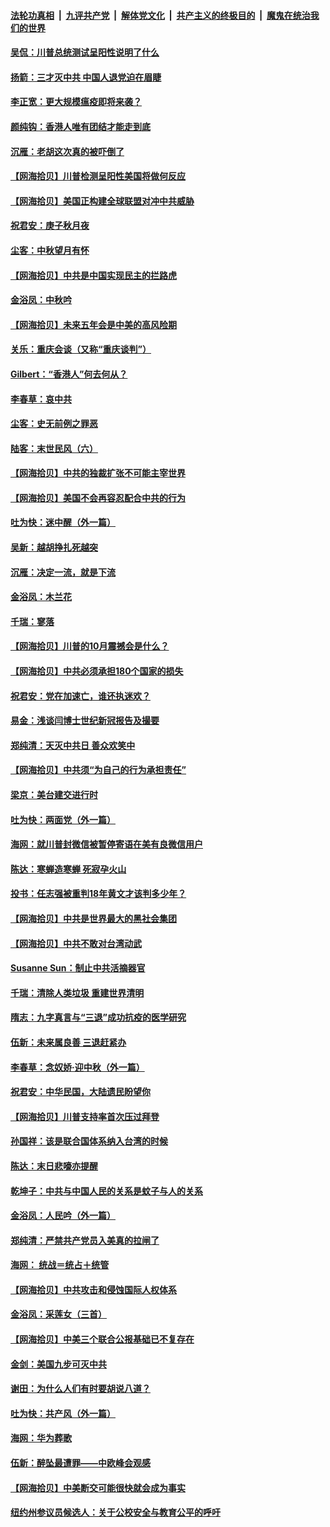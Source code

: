 ####  [法轮功真相](../../../../basic/blob/master/README.md?t=10051602) &nbsp;|&nbsp; [九评共产党](../../../../9ping.md/blob/master/README.md?t=10051602) &nbsp;|&nbsp; [解体党文化](../../../../jtdwh.md/blob/master/README.md?t=10051602)  &nbsp;|&nbsp; [共产主义的终极目的](../../../../gczydzjmd.md/blob/master/README.md?t=10051602) &nbsp;|&nbsp; [魔鬼在统治我们的世界](../../../../mgztzwmdsj.md/blob/master/README.md?t=10051602) 

#### [吴侃：川普总统测试呈阳性说明了什么](../pages/nsc993/n12451869.md?t=10051602) 

#### [扬箭：三才灭中共 中国人退党迫在眉睫](../pages/nsc993/n12451842.md?t=10051602) 

#### [李正宽：更大规模瘟疫即将来袭？](../pages/nsc993/n12451455.md?t=10051602) 

#### [颜纯钩：香港人唯有团结才能走到底](../pages/nsc993/n12450870.md?t=10051602) 

#### [沉雁：老胡这次真的被吓倒了](../pages/nsc993/n12449796.md?t=10051602) 

#### [【网海拾贝】川普检测呈阳性美国将做何反应](../pages/nsc993/n12449042.md?t=10051602) 

#### [【网海拾贝】美国正构建全球联盟对冲中共威胁](../pages/nsc993/n12446580.md?t=10051602) 

#### [祝君安：庚子秋月夜](../pages/nsc993/n12445870.md?t=10051602) 

#### [尘客：中秋望月有怀](../pages/nsc993/n12444632.md?t=10051602) 

#### [【网海拾贝】中共是中国实现民主的拦路虎](../pages/nsc993/n12443573.md?t=10051602) 

#### [金浴凤：中秋吟](../pages/nsc993/n12441773.md?t=10051602) 

#### [【网海拾贝】未来五年会是中美的高风险期](../pages/nsc993/n12440760.md?t=10051602) 

#### [关乐：重庆会谈（又称“重庆谈判”）](../pages/nsc993/n12437525.md?t=10051602) 

#### [Gilbert：“香港人”何去何从？](../pages/nsc993/n12435894.md?t=10051602) 

#### [李春草：哀中共](../pages/nsc993/n12435874.md?t=10051602) 

#### [尘客：史无前例之罪恶](../pages/nsc993/n12435762.md?t=10051602) 

#### [陆客：末世民风（六）](../pages/nsc993/n12435354.md?t=10051602) 

#### [【网海拾贝】中共的独裁扩张不可能主宰世界](../pages/nsc993/n12435151.md?t=10051602) 

#### [【网海拾贝】美国不会再容忍配合中共的行为](../pages/nsc993/n12433808.md?t=10051602) 

#### [吐为快：迷中醒（外一篇）](../pages/nsc993/n12433585.md?t=10051602) 

#### [吴新：越胡挣扎死越突](../pages/nsc993/n12433562.md?t=10051602) 

#### [沉雁：决定一流，就是下流](../pages/nsc993/n12432128.md?t=10051602) 

#### [金浴凤：木兰花](../pages/nsc993/n12432124.md?t=10051602) 

#### [千瑞：寥落](../pages/nsc993/n12432071.md?t=10051602) 

#### [【网海拾贝】川普的10月震撼会是什么？](../pages/nsc993/n12431624.md?t=10051602) 

#### [【网海拾贝】中共必须承担180个国家的损失](../pages/nsc993/n12428893.md?t=10051602) 

#### [祝君安：党在加速亡，谁还执迷欢？](../pages/nsc993/n12428652.md?t=10051602) 

#### [易金：浅谈闫博士世纪新冠报告及撮要](../pages/nsc993/n12426822.md?t=10051602) 

#### [郑纯清：天灭中共日 善众欢笑中](../pages/nsc993/n12426784.md?t=10051602) 

#### [【网海拾贝】中共须“为自己的行为承担责任”](../pages/nsc993/n12426067.md?t=10051602) 

#### [梁京：美台建交进行时](../pages/nsc993/n12424066.md?t=10051602) 

#### [吐为快：两面党（外一篇）](../pages/nsc993/n12424043.md?t=10051602) 

#### [海网：就川普封微信被暂停寄语在美有良微信用户](../pages/nsc993/n12424021.md?t=10051602) 

#### [陈达：寒蝉造寒蝉 死寂孕火山](../pages/nsc993/n12423958.md?t=10051602) 

#### [投书：任志强被重判18年黄文才该判多少年？](../pages/nsc993/n12423672.md?t=10051602) 

#### [【网海拾贝】中共是世界最大的黑社会集团](../pages/nsc993/n12423543.md?t=10051602) 

#### [【网海拾贝】中共不敢对台湾动武](../pages/nsc993/n12421418.md?t=10051602) 

#### [Susanne Sun：制止中共活摘器官](../pages/nsc993/n12419654.md?t=10051602) 

#### [千瑞：清除人类垃圾 重建世界清明](../pages/nsc993/n12419414.md?t=10051602) 

#### [隋志：九字真言与“三退”成功抗疫的医学研究](../pages/nsc993/n12419248.md?t=10051602) 

#### [伍新：未来属良善 三退赶紧办](../pages/nsc993/n12418496.md?t=10051602) 

#### [李春草：念奴娇·迎中秋（外一篇）](../pages/nsc993/n12418465.md?t=10051602) 

#### [祝君安：中华民国，大陆遗民盼望你](../pages/nsc993/n12418089.md?t=10051602) 

#### [【网海拾贝】川普支持率首次压过拜登](../pages/nsc993/n12418050.md?t=10051602) 

#### [孙国祥：该是联合国体系纳入台湾的时候](../pages/nsc993/n12417369.md?t=10051602) 

#### [陈达：末日悲嚎亦提醒](../pages/nsc993/n12416736.md?t=10051602) 

#### [乾坤子：中共与中国人民的关系是蚊子与人的关系](../pages/nsc993/n12416632.md?t=10051602) 

#### [金浴凤：人民吟（外一篇）](../pages/nsc993/n12416567.md?t=10051602) 

#### [郑纯清：严禁共产党员入美真的拉闸了](../pages/nsc993/n12416550.md?t=10051602) 

#### [海网： 统战＝统占＋统管](../pages/nsc993/n12416404.md?t=10051602) 

#### [【网海拾贝】中共攻击和侵蚀国际人权体系](../pages/nsc993/n12416250.md?t=10051602) 

#### [金浴凤：采莲女（三首）](../pages/nsc993/n12415517.md?t=10051602) 

#### [【网海拾贝】中美三个联合公报基础已不复存在](../pages/nsc993/n12415054.md?t=10051602) 

#### [金剑：美国九步可灭中共](../pages/nsc993/n12413183.md?t=10051602) 

#### [谢田：为什么人们有时要胡说八道？](../pages/nsc993/n12411861.md?t=10051602) 

#### [吐为快：共产风（外一篇）](../pages/nsc993/n12411761.md?t=10051602) 

#### [海网：华为葬歌](../pages/nsc993/n12410381.md?t=10051602) 

#### [伍新：醉坠最遭罪——中欧峰会观感](../pages/nsc993/n12410364.md?t=10051602) 

#### [【网海拾贝】中美断交可能很快就会成为事实](../pages/nsc993/n12409495.md?t=10051602) 

#### [纽约州参议员候选人：关于公校安全与教育公平的呼吁](../pages/nsc993/n12409228.md?t=10051602) 


